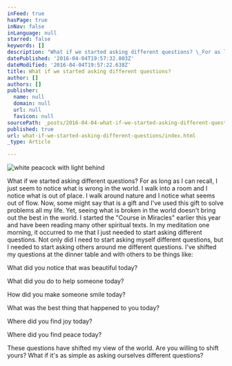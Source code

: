 ```yaml
---
inFeed: true
hasPage: true
inNav: false
inLanguage: null
starred: false
keywords: []
description: "What if we started asking different questions? \_For as long as I can recall, I just seem to notice what is wrong in the world. \_I walk into a room and I notice what is out of place. \_I walk around nature and I notice what seems out of flow. \_Now, some might say that is a gift and I've used this gift to solve problems all my life. \_Yet, seeing what is broken in the world doesn't bring out the best in the world. \_I started the \"Course in Miracles\" earlier this year and have been reading many other spiritual texts. \_In my meditation one morning, it occurred to me that I just needed to start asking different questions. \_Not only did I need to start asking myself different questions, but I needed to start asking others around me different questions. \_I've shifted my questions at the dinner table and with others to be things like:"
datePublished: '2016-04-04T19:57:32.803Z'
dateModified: '2016-04-04T19:57:22.638Z'
title: What if we started asking different questions?
author: []
authors: []
publisher:
  name: null
  domain: null
  url: null
  favicon: null
sourcePath: _posts/2016-04-04-what-if-we-started-asking-different-questions.md
published: true
url: what-if-we-started-asking-different-questions/index.html
_type: Article

---
```

![white peacock with light behind](https://the-grid-user-content.s3-us-west-2.amazonaws.com/98e8068a-7020-490c-96b4-e56178ffac03.jpg)

What if we started asking different questions?  For as long as I can recall, I just seem to notice what is wrong in the world.  I walk into a room and I notice what is out of place.  I walk around nature and I notice what seems out of flow.  Now, some might say that is a gift and I've used this gift to solve problems all my life.  Yet, seeing what is broken in the world doesn't bring out the best in the world.  I started the "Course in Miracles" earlier this year and have been reading many other spiritual texts.  In my meditation one morning, it occurred to me that I just needed to start asking different questions.  Not only did I need to start asking myself different questions, but I needed to start asking others around me different questions.  I've shifted my questions at the dinner table and with others to be things like:

What did you notice that was beautiful today?

What did you do to help someone today?

How did you make someone smile today?

What was the best thing that happened to you today?

Where did you find joy today?

Where did you find peace today?

These questions have shifted my view of the world.  Are you willing to shift yours?  What if it's as simple as asking ourselves different questions?